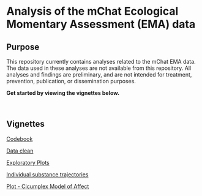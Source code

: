 <!-- README.md is generated from README.Rmd. Please edit that file -->
Analysis of the mChat Ecological Momentary Assessment (EMA) data
================================================================

Purpose
-------

This repository currently contains analyses related to the mChat EMA data. The data used in these analyses are not available from this repository. All analyses and findings are preliminary, and are not intended for treatment, prevention, publication, or dissemination purposes.

**Get started by viewing the vignettes below.**

 

Vignettes
---------

[Codebook](https://rawgit.com/mbcann01/mChatEMA/master/vignettes/codebook.html)

[Data clean](https://rawgit.com/mbcann01/mChatEMA/master/vignettes/data_clean.html)

[Exploratory Plots](https://rawgit.com/mbcann01/mChatEMA/master/vignettes/exploratory_analysis.html)

[Individual substance trajectories](https://rawgit.com/mbcann01/mChatEMA/master/vignettes/lagged_mood.html)

[Plot - Cicumplex Model of Affect](https://rawgit.com/mbcann01/mChatEMA/master/vignettes/plot_circumplex_model_of_affect.html)
